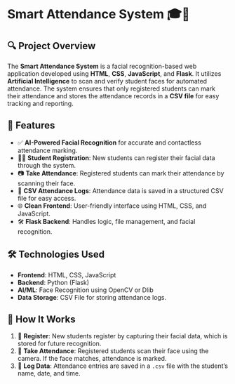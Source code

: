 # Smart Attendance System 🎓🧠

## 🔍 Project Overview

The **Smart Attendance System** is a facial recognition-based web application developed using **HTML**, **CSS**, **JavaScript**, and **Flask**. It utilizes **Artificial Intelligence** to scan and verify student faces for automated attendance. The system ensures that only registered students can mark their attendance and stores the attendance records in a **CSV file** for easy tracking and reporting.

## 🚀 Features

- ✅ **AI-Powered Facial Recognition** for accurate and contactless attendance marking.
- 🧑‍🎓 **Student Registration**: New students can register their facial data through the system.
- 📷 **Take Attendance**: Registered students can mark their attendance by scanning their face.
- 📄 **CSV Attendance Logs**: Attendance data is saved in a structured CSV file for easy access.
- 🌐 **Clean Frontend**: User-friendly interface using HTML, CSS, and JavaScript.
- 🛠️ **Flask Backend**: Handles logic, file management, and facial recognition.

## 🛠️ Technologies Used

- **Frontend**: HTML, CSS, JavaScript  
- **Backend**: Python (Flask)  
- **AI/ML**: Face Recognition using OpenCV or Dlib  
- **Data Storage**: CSV File for storing attendance logs.

## 🧠 How It Works

1. 📝 **Register**: New students register by capturing their facial data, which is stored for future recognition.
2. 📸 **Take Attendance**: Registered students scan their face using the camera. If the face matches, attendance is marked.
3. 📂 **Log Data**: Attendance entries are saved in a `.csv` file with the student’s name, date, and time.


